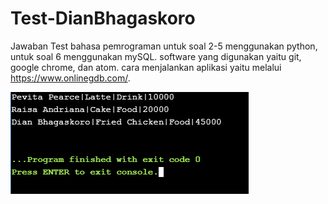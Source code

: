 # Test-DianBhagaskoro
Jawaban Test
bahasa pemrograman untuk soal 2-5 menggunakan python, untuk soal 6 menggunakan mySQL.
software yang digunakan yaitu git, google chrome, dan atom.
cara menjalankan aplikasi yaitu melalui https://www.onlinegdb.com/.

![screenshot soal 6a](https://github.com/Bhagaskoro/Test-DianBhagaskoro/blob/master/6A.PNG)
